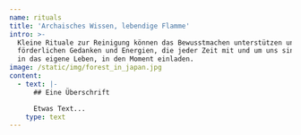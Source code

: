 ```yaml
---
name: rituals
title: 'Archaisches Wissen, lebendige Flamme'
intro: >-
  Kleine Rituale zur Reinigung können das Bewusstmachen unterstützen und die
  förderlichen Gedanken und Energien, die jeder Zeit mit und um uns sind, aktiv
  in das eigene Leben, in den Moment einladen.
image: /static/img/forest_in_japan.jpg
content:
  - text: |-
      ## Eine Überschrift

      Etwas Text...
    type: text
---
```


